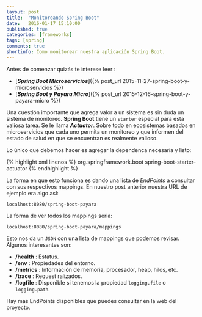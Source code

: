```yaml
---
layout: post
title:  "Monitoreando Spring Boot"
date:   2016-01-17 15:10:00
published: true
categories: [frameworks]
tags: [spring]
comments: true
shortinfo: Como monitorear nuestra aplicación Spring Boot.
---
```


Antes de comenzar quizás te interese leer :

* [_**Spring Boot Microservicios**_]({% post_url 2015-11-27-spring-boot-y-microservicios %})
* [_**Spring Boot y Payara Micro**_]({% post_url 2015-12-16-spring-boot-y-payara-micro %})

Una cuestión importante que agrega valor a un sistema es sin duda un sistema de monitoreo. **Spring Boot** tiene un `starter` especial para esta valiosa tarea. Se le llama _**Actuator**_. Sobre todo en ecosistemas basados en microservicios que cada uno permita un monitoreo y que informen del estado de salud en que se encuentran es realmente valioso.

Lo único que debemos hacer es agregar la dependenca necesaria y listo:

{% highlight xml linenos %}
<dependency>
    <groupId>org.springframework.boot</groupId>
    <artifactId>spring-boot-starter-actuator</artifactId>
</dependency>
{% endhighlight %}<br/>

La forma en que esto funciona es dando una lista de _EndPoints_ a consultar con sus respectivos mappings. En nuestro post anterior nuestra URL de ejemplo era algo así:

`localhost:8080/spring-boot-payara`

La forma de ver todos los mappings seria:

`localhost:8080/spring-boot-payara/mappings`

Esto nos da un `JSON` con una lista de mappings que podemos revisar. Algunos interesantes son:

* **/health**   : Estatus.
* **/env**      : Propiedades del entorno.
* **/metrics**  : Información de memoria, procesador, heap, hilos, etc.
* **/trace**    : Request ralizados.
* **/logfile**  : Disponible si tenemos la propiedad `logging.file` o `logging.path`.

Hay mas EndPoints disponibles que puedes consultar en la web del proyecto.
